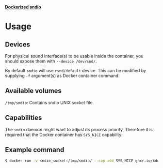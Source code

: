 **[Dockerized](https://github.com/Kdockerfiles/sndio/pkgs/container/sndio) [sndio](https://sndio.org/)**

# Usage

## Devices

For physical sound interface(s) to be usable inside the container, you should expose them with `--device /dev/snd/`.

By default `sndio` will use `rsnd/default` device. This can be modified by supplying `-f` argument(s) as Docker container command.

## Available volumes

`/tmp/sndio`: Contains sndio UNIX socket file.

## Capabilities

The `sndio` daemon might want to adjust its process priority. Therefore it is required that the Docker container has `SYS_NICE` capability.

## Example command

```bash
$ docker run -v sndio_socket:/tmp/sndio/ --cap-add SYS_NICE ghcr.io/kdockerfiles/sndio:1.8.1-4 -f rsnd/1
```
